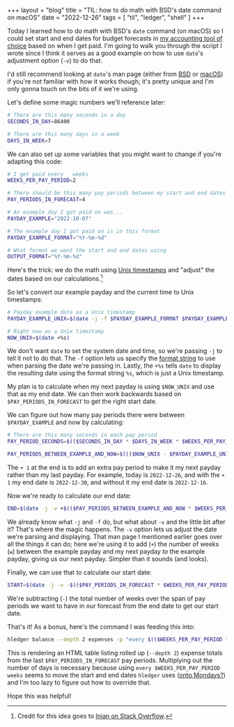 +++
layout = "blog"
title = "TIL: how to do math with BSD's date command on macOS"
date = "2022-12-26"
tags = [
  "til",
  "ledger",
  "shell"
]
+++

Today I learned how to do math with BSD's `date` command (on macOS) so I could set start and end dates for budget forecasts in [my accounting tool of choice](https://hledger.org) based on when I get paid. I'm going to walk you through the script I wrote since I think it serves as a good example on how to use `date`'s adjustment option (`-v`) to do that.

<!--more-->

I'd still recommend looking at `date`'s man page (either from [BSD](https://www.freebsd.org/cgi/man.cgi?date) or [macOS](https://ss64.com/osx/date.html)) if you're not familiar with how it works though; it's pretty unique and I'm only gonna touch on the bits of it we're using. 

Let's define some magic numbers we'll reference later:

```bash
# There are this many seconds in a day
SECONDS_IN_DAY=86400

# There are this many days in a week
DAYS_IN_WEEK=7
```

We can also set up some variables that you might want to change if you're adapting this code:

```bash
# I get paid every _ weeks
WEEKS_PER_PAY_PERIOD=2

# There should be this many pay periods between my start and end dates
PAY_PERIODS_IN_FORECAST=4

# An example day I got paid on was...
PAYDAY_EXAMPLE="2022-10-07"

# The example day I got paid on is in this format
PAYDAY_EXAMPLE_FORMAT="%Y-%m-%d"

# What format we want the start and end dates using
OUTPUT_FORMAT="%Y-%m-%d"
```

Here's the trick: we do the math using [Unix timestamps](https://en.wikipedia.org/wiki/Unix_time) and "adjust" the dates based on our calculations.[^1]

[^1]: Credit for this idea goes to [Inian on Stack Overflow](https://stackoverflow.com/questions/47719681/calculate-date-time-difference-in-bash-on-macos#47720209).

So let's convert our example payday and the current time to Unix timestamps:

```bash
# Payday example date as a Unix timestamp
PAYDAY_EXAMPLE_UNIX=$(date -j -f $PAYDAY_EXAMPLE_FORMAT $PAYDAY_EXAMPLE +%s)

# Right now as a Unix timestamp
NOW_UNIX=$(date +%s)
```

We don't want `date` to set the system date and time, so we're passing `-j` to tell it not to do that. The `-f` option lets us specify the [format string](https://www.freebsd.org/cgi/man.cgi?strftime) to use when parsing the date we're passing in. Lastly, the `+%s` tells `date` to display the resulting date using the format string `%s`, which is just a Unix timestamp.

My plan is to calculate when my next payday is using `$NOW_UNIX` and use that as my end date. We can then work backwards based on `$PAY_PERIODS_IN_FORECAST` to get the right start date.

We can figure out how many pay periods there were between `$PAYDAY_EXAMPLE` and now by calculating:

```bash
# There are this many seconds in each pay period
PAY_PERIOD_SECONDS=$(($SECONDS_IN_DAY * $DAYS_IN_WEEK * $WEEKS_PER_PAY_PERIOD))

PAY_PERIODS_BETWEEN_EXAMPLE_AND_NOW=$((($NOW_UNIX - $PAYDAY_EXAMPLE_UNIX) / $PAY_PERIOD_SECONDS + 1))
```

The `+ 1` at the end is to add an extra pay period to make it my next payday rather than my last payday. For example, today is `2022-12-26`, and with the `+ 1` my end date is `2022-12-30`, and without it my end date is `2022-12-16`.

Now we're ready to calculate our end date:

```bash
END=$(date -j -v +$(($PAY_PERIODS_BETWEEN_EXAMPLE_AND_NOW * $WEEKS_PER_PAY_PERIOD))w -f %s $PAYDAY_EXAMPLE_UNIX +$OUTPUT_FORMAT)
```

We already know what `-j` and `-f` do, but what about `-v` and the little bit after it? That's where the magic happens. The `-v` option lets us adjust the date we're parsing and displaying. That man page I mentioned earlier goes over all the things it can do; here we're using it to add (`+`) the number of weeks (`w`) between the example payday and my next payday _to_ the example payday, giving us our next payday. Simpler than it sounds (and looks).

Finally, we can use that to calculate our start date:

```bash
START=$(date -j -v -$(($PAY_PERIODS_IN_FORECAST * $WEEKS_PER_PAY_PERIOD))w -f $OUTPUT_FORMAT $END +$OUTPUT_FORMAT)
```

We're subtracting (`-`) the total number of weeks over the span of pay periods we want to have in our forecast from the end date to get our start date.

That's it! As a bonus, here's the command I was feeding this into:

```bash
hledger balance --depth 2 expenses -p "every $(($WEEKS_PER_PAY_PERIOD * $DAYS_IN_WEEK)) days from $START to $END" --output-format=html > forecast.html
```

This is rendering an HTML table listing rolled up (`--depth 2`) expense totals from the last `$PAY_PERIODS_IN_FORECAST` pay periods. Multiplying out the number of days is necessary because using `every $WEEKS_PER_PAY_PERIOD weeks` seems to move the start and end dates `hledger` uses ([onto Mondays?](https://hledger.org/1.28/hledger.html#more-complex-report-intervals)) and I'm too lazy to figure out how to override that.

Hope this was helpful!
